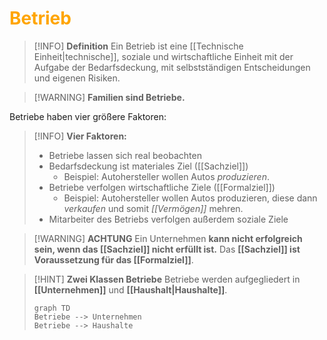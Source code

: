 # <font color = "orange">Betrieb</font>

>[!INFO] **Definition**
>Ein Betrieb ist eine [[Technische Einheit|technische]], soziale und wirtschaftliche Einheit mit der Aufgabe der Bedarfsdeckung, mit selbstständigen Entscheidungen und eigenen Risiken.

>[!WARNING] **Familien sind Betriebe.**

Betriebe haben vier größere Faktoren:
>[!INFO] **Vier Faktoren:**
>- Betriebe lassen sich real beobachten
>- Bedarfsdeckung ist materiales Ziel ([[Sachziel]])
>	- Beispiel: Autohersteller wollen Autos *produzieren*.
>- Betriebe verfolgen wirtschaftliche Ziele ([[Formalziel]])
>	- Beispiel: Autohersteller wollen Autos produzieren, diese dann *verkaufen* und somit *[[Vermögen]]* mehren.
>- Mitarbeiter des Betriebs verfolgen außerdem soziale Ziele

>[!WARNING] **ACHTUNG**
>Ein Unternehmen **kann nicht erfolgreich sein, wenn das [[Sachziel]] nicht erfüllt ist.** Das **[[Sachziel]] ist Voraussetzung für das [[Formalziel]]**.

>[!HINT] **Zwei Klassen Betriebe**
>Betriebe werden aufgegliedert in **[[Unternehmen]]** und **[[Haushalt|Haushalte]]**.
>```mermaid
>graph TD
>Betriebe --> Unternehmen
>Betriebe --> Haushalte
>```


